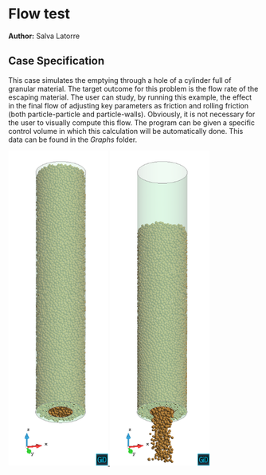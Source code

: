# Flow test

**Author:** Salva Latorre

## Case Specification

This case simulates the emptying through a hole of a cylinder full of granular material. The target outcome for this problem is the flow rate of the escaping material. The user can study, by running this example, the effect in the final flow of adjusting key parameters as friction and rolling friction (both particle-particle and particle-walls). Obviously, it is not necessary for the user to visually compute this flow. The program can be given a specific control volume in which this calculation will be automatically done. This data can be found in the _Graphs_ folder. 

[<img
  src="data/granufall1.png?raw=true"
  width="200"
  title="Flow test. Starting point.">
](data/granufall1.png)
[<img
  src="data/granufall2.png?raw=true"
  width="200"
  title="Flow test. Discharging.">
](data/granufall2.png)
